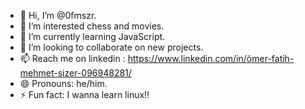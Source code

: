 - 👋 Hi, I’m @0fmszr.
- 👀 I’m interested chess and movies.
- 🌱 I’m currently learning JavaScript.
- 🥳 I’m looking to collaborate on new projects.
- 📫 Reach me on linkedin : https://www.linkedin.com/in/ömer-fatih-mehmet-sizer-096948281/
- 😄 Pronouns: he/him.
- ⚡ Fun fact: I wanna learn linux!!

<!---
0fmszr/0fmszr is a ✨ special ✨ repository because its `README.md` (this file) appears on your GitHub profile.
You can click the Preview link to take a look at your changes.
--->
